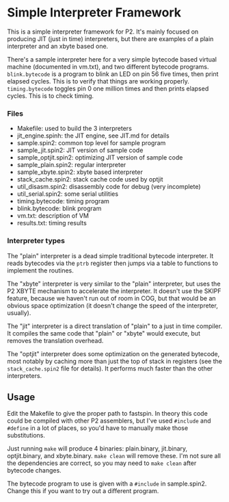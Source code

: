 # Simple Interpreter Framework

This is a simple interpreter framework for P2. It's mainly focused
on producing JIT (just in time) interpreters, but there are examples
of a plain interpreter and an xbyte based one.

There's a sample interpreter here for a very simple bytecode based
virtual machine (documented in vm.txt), and two different bytecode
programs. `blink.bytecode` is a program to blink an LED on pin 56
five times, then print elapsed cycles. This is to verify that things
are working properly. `timing.bytecode` toggles pin 0 one million
times and then prints elapsed cycles. This is to check timing.

### Files

  * Makefile:           used to build the 3 interpreters
  * jit_engine.spinh:   the JIT engine, see JIT.md for details
  * sample.spin2:       common top level for sample program
  * sample_jit.spin2:   JIT version of sample code
  * sample_optjit.spin2:  optimizing JIT version of sample code
  * sample_plain.spin2: regular interpreter
  * sample_xbyte.spin2: xbyte based interpreter
  * stack_cache.spin2:  stack cache code used by optjit
  * util_disasm.spin2:  disassembly code for debug (very incomplete)
  * util_serial.spin2:  some serial utilities
  * timing.bytecode:    timing program
  * blink.bytecode:     blink program
  * vm.txt:             description of VM
  * results.txt:        timing results
  
### Interpreter types

The "plain" interpreter is a dead simple traditional bytecode interpreter. It reads bytecodes via the `ptrb` register then jumps via a table to functions to implement the routines.

The "xbyte" interpreter is very similar to the "plain" interpreter, but uses the P2 XBYTE mechanism to accelerate the interpreter. It doesn't use the SKIPF feature, because we haven't run out of room in COG, but that would be an obvious space optimization (it doesn't change the speed of the interpreter, usually).

The "jit" interpreter is a direct translation of "plain" to a just in time compiler. It compiles the same code that "plain" or "xbyte" would execute, but removes the translation overhead.

The "optjit" interpreter does some optimization on the generated bytecode, most notably by caching more than just the top of stack in registers (see the `stack_cache.spin2` file for details). It performs much faster than the other interpreters.

## Usage

Edit the Makefile to give the proper path to fastspin. In theory this
code could be compiled with other P2 assemblers, but I've used
`#include` and `#define` in a lot of places, so you'd have
to manually make those substitutions.

Just running `make` will produce 4 binaries: plain.binary, jit.binary,
optjit.binary, and xbyte.binary. `make clean` will remove these. I'm
not sure all the dependencies are correct, so you may need to `make
clean` after bytecode changes.

The bytecode program to use is given with a `#include` in sample.spin2.
Change this if you want to try out a different program.

